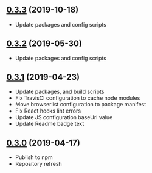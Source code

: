 <a name="0.3.3"></a>

## [0.3.3](https://github.com/rmjordas/alys/compare/v0.3.2...v0.3.3) (2019-10-18)

- Update packages and config scripts

<a name="0.3.2"></a>

## [0.3.2](https://github.com/rmjordas/alys/compare/v0.3.1...v0.3.2) (2019-05-30)

- Update packages and config scripts

<a name="0.3.1"></a>

## [0.3.1](https://github.com/rmjordas/alys/compare/v0.3.0...v0.3.1) (2019-04-23)

- Update packages, and build scripts
- Fix TravisCI configuration to cache node modules
- Move browserlist configuration to package manifest
- Fix React hooks lint errors
- Update JS configuration baseUrl value
- Update Readme badge text

<a name="0.3.0"></a>

## [0.3.0](https://github.com/rmjordas/alys/compare/v0.2.3...v0.3.0) (2019-04-17)

- Publish to npm
- Repository refresh
